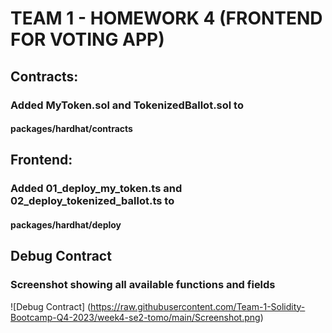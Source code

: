 # TEAM 1 - HOMEWORK 4 (FRONTEND FOR VOTING APP)
## Contracts:
### Added MyToken.sol and TokenizedBallot.sol to
#### packages/hardhat/contracts

## Frontend:
### Added 01_deploy_my_token.ts and 02_deploy_tokenized_ballot.ts to
#### packages/hardhat/deploy

## Debug Contract
### Screenshot showing all available functions and fields
![Debug Contract] (https://raw.githubusercontent.com/Team-1-Solidity-Bootcamp-Q4-2023/week4-se2-tomo/main/Screenshot.png)